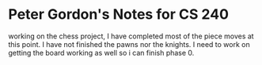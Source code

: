 # Peter Gordon's Notes for CS 240

working on the chess project, I have completed most of the piece moves at this point. I have not finished the pawns nor the knights. I need to work on getting the board working as well so i can finish phase 0.
